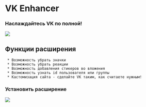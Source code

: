 # VK Enhancer
### Наслаждайтесь VK по полной!
<a><img src="https://sun9-35.userapi.com/impf/CFcmAkWfHjzic076_R1imGpSeQHwd5VywXM3dQ/jLxRXAyfwJA.jpg?size=1920x768&quality=95&crop=0,0,1920,767&sign=e1c054eb320594ce8e56024865141a12&type=cover_group)"></a>
## Функции расширения
```
 * Возможность убрать значки
 * Возможность убрать реакции
 * Возможность добавления стикеров во вложения
 * Возможность узнать id пользователя или группы
 * Кастомизация сайта - сделайте VK таким, как считаете нужным!
```

  ### Установить расширение
<a href="https://github.com/maxhack1337/vk_enhancer/releases/download/v1.9.0/VK.Enhancer.zip">
  <img src="https://img.shields.io/badge/УСТАНОВИТЬ-blue">
</a>
<div>
  
<div>
